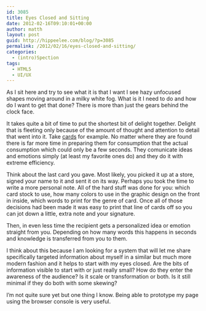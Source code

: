 ```yaml
---
id: 3085
title: Eyes Closed and Sitting
date: 2012-02-16T09:10:01+00:00
author: matth
layout: post
guid: http://hippeelee.com/blog/?p=3085
permalink: /2012/02/16/eyes-closed-and-sitting/
categories:
  - (intro)Spection
tags:
  - HTML5
  - UI/UX
---
```

As I sit here and try to see what it is that I want I see hazy unfocused shapes moving around in a milky white fog. What is it I need to do and how do I want to get that done? There is more than just the gears behind the clock face.

It takes quite a bit of time to put the shortest bit of delight together. Delight that is fleeting only because of the amount of thought and attention to detail that went into it. Take [cards](http://hippeelee.com/julie/vday) for example. No matter where they are found there is far more time in preparing them for consumption that the actual consumption which could only be a few seconds. They comunicate ideas and emotions simply (at least my favorite ones do) and they do it with extreme efficiency.

Think about the last card you gave. Most likely, you picked it up at a store, signed your name to it and sent it on its way. Perhaps you took the time to write a more personal note. All of the hard stuff was done for you: which card stock to use, how many colors to use in the graphic design on the front in inside,<!--more--> which words to print for the genre of card. Once all of those decisions had been made it was easy to print that line of cards off so you can jot down a little, extra note and your signature.

Then, in even less time the recipient gets a personalized idea or emotion straight from you. Depending on how many words this happens in seconds and knowledge is transferred from you to them.

I think about this because I am looking for a system that will let me share specifically targeted information about myself in a similar but much more modern fashion and it helps to start with my eyes closed. Are the bits of information visible to start with or just really small? How do they enter the awareness of the audience? Is it scale or transformation or both. Is it still minimal if they do both with some skewing?

I&#8217;m not quite sure yet but one thing I know. Being able to prototype my page using the browser console is very useful.